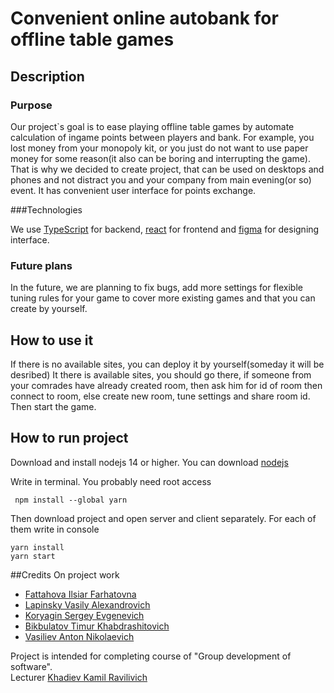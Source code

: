 # Convenient online autobank for offline table games

## Description
### Purpose
Our project`s goal is to ease playing offline table games by automate 
calculation of ingame points between players and bank. For example, you lost
money from your monopoly kit, or you just do not want to use paper money for some 
reason(it also can be boring and interrupting the game). That is why we decided 
to create project, that can be used on desktops and phones and not distract
you and your company from main evening(or so) event. It has convenient user interface
for points exchange.

###Technologies 

We use [TypeScript](https://www.typescriptlang.org) for backend, [react](https://en.reactjs.org) for frontend 
and
[figma](https://www.figma.com/file/cvXvPlSPrZZCyA7JIGjqJ3) for designing interface.

### Future plans
In the future, we are planning to fix bugs, add more settings for
flexible tuning rules for your game to cover more existing games and that you can 
create by yourself.

## How to use it

If there is no available sites, you can deploy it by yourself(someday it will be desribed)
It there is available sites, you should go there, if someone from your comrades have
already created room, then ask him for id of room then connect to room, else 
create new room, tune settings and share room id. Then start the game.

## How to run project

Download and install nodejs 14 or higher. You can download [nodejs](https://nodejs.org/en/)

Write in terminal. You probably need root access
   
     npm install --global yarn

Then download project and open server and client separately. For each of them
write in console

    yarn install
    yarn start

##Credits
On project work
* [Fattahova Ilsiar Farhatovna](https://github.com/Lsr248)
* [Lapinsky Vasily Alexandrovich](https://github.com/VasilyLapinsky)
* [Koryagin Sergey Evgenevich](https://github.com/sergeykoryagin)
* [Bikbulatov Timur Khabdrashitovich](https://github.com/ch1cly)
* [Vasiliev Anton Nikolaevich](https://github.com/rizzleduq)

Project is intended for completing course of "Group development of software". \
Lecturer [Khadiev Kamil Ravilivich](https://kpfu.ru/Kamil.Hadiev) 